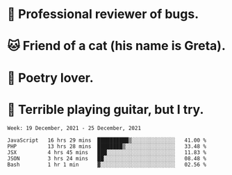 # 🐛 Professional reviewer of bugs.
# 🐱 Friend of a cat (his name is Greta).
# 📜 Poetry lover.
# 🎸 Terrible playing guitar, but I try.

<!--START_SECTION:waka-->
```text
Week: 19 December, 2021 - 25 December, 2021

JavaScript   16 hrs 29 mins  ██████████▒░░░░░░░░░░░░░░   41.00 % 
PHP          13 hrs 28 mins  ████████▒░░░░░░░░░░░░░░░░   33.48 % 
JSX          4 hrs 45 mins   ███░░░░░░░░░░░░░░░░░░░░░░   11.83 % 
JSON         3 hrs 24 mins   ██░░░░░░░░░░░░░░░░░░░░░░░   08.48 % 
Bash         1 hr 1 min      ▓░░░░░░░░░░░░░░░░░░░░░░░░   02.56 % 
```
<!--END_SECTION:waka-->
